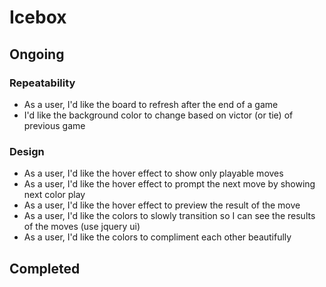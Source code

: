 # Icebox

## Ongoing

### Repeatability
- As a user, I'd like the board to refresh after the end of a game
- I'd like the background color to change based on victor (or tie) of previous game

### Design
- As a user, I'd like the hover effect to show only playable moves
- As a user, I'd like the hover effect to prompt the next move by showing next color play
- As a user, I'd like the hover effect to preview the result of the move
- As a user, I'd like the colors to slowly transition so I can see the results of the moves (use jquery ui)
- As a user, I'd like the colors to compliment each other beautifully

## Completed